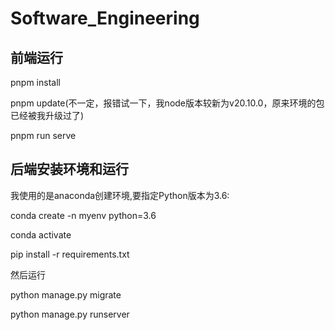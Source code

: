 # Software_Engineering

## 前端运行
pnpm install

pnpm update(不一定，报错试一下，我node版本较新为v20.10.0，原来环境的包已经被我升级过了)

pnpm run serve


## 后端安装环境和运行
我使用的是anaconda创建环境,要指定Python版本为3.6:

conda create -n myenv python=3.6

conda activate

pip install -r requirements.txt

然后运行

python manage.py migrate

python manage.py runserver